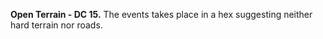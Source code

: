 **Open Terrain - DC 15.** The events takes place in a hex suggesting neither hard terrain nor roads.